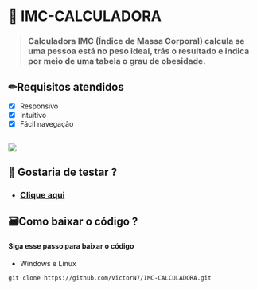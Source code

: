 # 🔬 IMC-CALCULADORA


> ### Calculadora IMC (Índice de Massa Corporal) calcula se uma pessoa está no peso ideal, trás o resultado e indica por meio de uma tabela o grau de obesidade. 


## ✏Requisitos atendidos

- [x] Responsivo
- [x] Intuitivo
- [x] Fácil navegação
##
<img src="https://user-images.githubusercontent.com/78637454/142748001-04b498b6-6f49-40b2-af99-7b8b15ed2f33.gif">



## 🚀 Gostaria de testar ?

- ### [Clique aqui](https://victorn7.github.io/IMC-CALCULADORA/)

## 🗃Como baixar o código ?

#### Siga esse passo para baixar o código

 - Windows e Linux

```
git clone https://github.com/VictorN7/IMC-CALCULADORA.git
```

